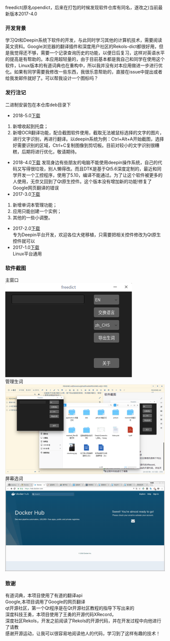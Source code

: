 freedict(原名opendict，后来在打包的时候发现软件仓库有同名，遂改之)当前最新版本2017-4.0

### 开发背景    
学习Qt和Deepin系统下软件的开发，与此同时学习其他的计算机技术，需要阅读英文资料。Google浏览器的翻译插件和深度用户社区的Rekols-dict都很好用，但是我觉得还不够，需要一个记录查询历史的功能，以便日后复习，这样对英语水平的提高是有帮助的。本应用超轻量的，由于目前基本都是我自己和同学在使用这个软件，Linux版本的有道词典也在重构中，所以我并没有对本应用做进一步进行优化。如果有同学需要我修改一些东西，我很乐意帮助的，直接在issue中提出或者给我发邮件就好了。可以帮我设计一个图标吗？
### 发行注记
二进制安装包在本仓库deb目录下      
- 2018-5.0[下载](https://github.com/ziqiangxu/freedict/raw/master/deb/freedict_v2018-5.0_amd64.deb)
1. 新增收起到托盘；
2. 新增OCR翻译功能，配合截图软件使用，截取无法被鼠标选择的文字的图片，进行文字识别，再进行翻译。以deepin系统为例：Ctrl+Alt+A开始截图，选择好需要识别的区域，Ctrl+C复制图像到剪切板。目前对较小的文字识别很糟糕，后期将进行优化，敬请期待。
- 2018-4.0[下载](https://github.com/ziqiangxu/freedict/raw/master/deb/freedict_v2018-4.0_amd64.deb)
发现身边有些朋友的电脑不能使用deepin操作系统，自己的代码又写得很垃圾，别人懒得改。而且DTK是基于Qt5.6深度定制的，最近和同学开发一个工控程序，使用了5.10，编译不能通过。为了让这个软件被更多的人使用，无奈又回到了Qt原生控件。这个版本没有增加新的功能!修复了Google网页翻译的错误
- 2017-3.0[下载](https://github.com/ziqiangxu/freedict/raw/master/deb/freedict_v2017-3.0_amd64.deb)    
1. 新增单词本管理功能；    
2. 应用只能创建一个实例；    
3. 其他的一些小调整。 
- 2017-2.0[下载](https://github.com/ziqiangxu/freedict/raw/master/deb/freedict_v2017-2.0_amd64.deb)     
专为Deepin平台开发，欢迎各位大佬移植，只需要把相关控件修改为Qt原生控件就可以
- 2017-1.0[下载](https://github.com/ziqiangxu/freedict/raw/master/deb/freedict_v2017-1.0_amd64.deb)     
Linux平台通用        

### 软件截图
主窗口    
![主窗口](./README/mainwindow.png)    
管理生词
![管理生词](./README/manage_words.gif)    
屏幕选词
![屏幕选词](./README/using.gif)

### 致谢    
有道词典，本项目使用了有道的翻译api    
Google,本项目调用了Google的网页翻译    
qt开源社区，第一个Qt程序是在Qt开源社区教程的指导下写出来的    
深度科技王勇，本项目使用了王勇的开源代码XRecord，    
深度社区Rekols，开发之前阅读了Rekols的开源代码，并在开发过程中向他进行了请教    
感谢开源运动，让我可以很容易地阅读他人的代码，学习到了这样有趣的技术！    
